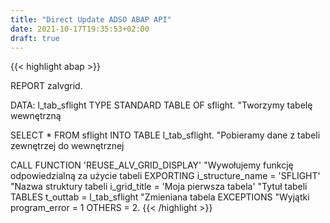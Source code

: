 ```yaml
---
title: "Direct Update ADSO ABAP API"
date: 2021-10-17T19:35:53+02:00
draft: true
---
```


{{< highlight abap >}}

REPORT zalvgrid.
 
DATA:
      l_tab_sflight TYPE STANDARD TABLE OF sflight.     "Tworzymy tabelę wewnętrzną
 
SELECT * FROM sflight INTO TABLE l_tab_sflight.         "Pobieramy dane z tabeli zewnętrzej do wewnętrznej
 
CALL FUNCTION 'REUSE_ALV_GRID_DISPLAY'                  "Wywołujemy funkcję odpowiedzialną za użycie tabeli
  EXPORTING
    i_structure_name = 'SFLIGHT'                        "Nazwa struktury tabeli
    i_grid_title     = 'Moja pierwsza tabela'           "Tytuł tabeli
  TABLES
    t_outtab         = l_tab_sflight                    "Zmieniana tabela
  EXCEPTIONS                                            "Wyjątki
    program_error    = 1
    OTHERS           = 2.
{{< /highlight >}}